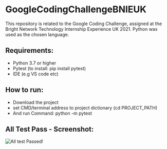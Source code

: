 # GoogleCodingChallengeBNIEUK
This repository is related to the Google Coding Challenge, assigned at the Bright Network Technology Internship Experience UK 2021. Python was used as the chosen language.

## Requirements:
- Python 3.7 or higher
- Pytest (to install: pip install pytest)
- IDE (e.g VS code etc)

## How to run:
- Download the project
- set CMD/terminal address to project dictionary (cd PROJECT_PATH)
- And run Command: python -m pytest

## All Test Pass - Screenshot:
![All test Passed!](Screenshots/gcc.png)

